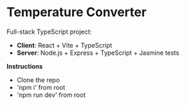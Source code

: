 # Temperature Converter

Full-stack TypeScript project:
- **Client**: React + Vite + TypeScript
- **Server**: Node.js + Express + TypeScript + Jasmine tests

**Instructions**
- Clone the repo
- 'npm i' from root
- 'npm run dev' from root


